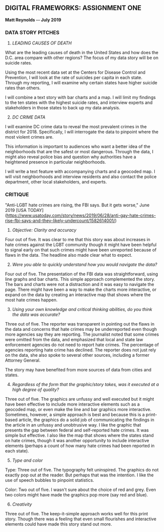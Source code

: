 <h2>DIGITAL FRAMEWORKS: ASSIGNMENT ONE</h2>
<b>Matt Reynolds -- July 2019</b>

<h3>DATA STORY PITCHES</h3>

1. *LEADING CAUSES OF DEATH* 

What are the leading causes of death in the United States and how does the D.C. area compare with other regions? The focus of my data story will be on suicide rates. 

Using the most recent data set at the Centers for Disease Control and Prevention, I will look at the rate of suicides per capita in each state. Through my reporting, I will examine why certain states have higher suicide rates than others. 

I will combine a text story with bar charts and a map. I will limit my findings to the ten states with the highest suicide rates, and interview experts and stakeholders in those states to back up my data analysis. 

2. *DC CRIME DATA* 

I will examine DC crime data to reveal the most prevalent crimes in the district for 2018. Specifically, I will interrogate the data to pinpoint where the most violent crimes are. 

This information is important to audiences who want a better idea of the neighborhoods that are the safest or most dangerous. Through the data, I might also reveal police bias and question why authorities have a  heightened presence in particular neighborhoods.

I will write a text feature with accompanying charts and a geocoded map. I will visit  neighborhoods and interview residents and also contact the police department, other local stakeholders, and experts. 

<h3>CRITIQUE</h3> 

"Anti-LGBT hate crimes are rising, the FBI says. But it gets worse," June 2019 [USA TODAY] (https://www.usatoday.com/story/news/2019/06/28/anti-gay-hate-crimes-rise-fbi-says-and-they-likely-undercount/1582614001/)

1. *Objective: Clarity and accuracy*

Four out of five.  It was clear to me that this story was about increases in hate crimes against the LGBT community though it might have been helpful to signal early on that such crimes might have been unreported because of flaws in the data. The headline also made clear what to expect.

2. *Were you able to quickly understand how you would navigate the data?*

Four out of five. The presentation of the FBI data was straightforward, using line graphs and bar charts. This simple approach complemented the story. The bars and charts were not a distraction and it was easy to navigate the page. There might have been a way to make the charts more interactive, or expand on the data by creating an interactive map that shows where the most hate crimes happen.

3. *Using your own knowledge and critical thinking abilities, do you think the data was accurate?*

Three out of five. The reporter was transparent in pointing out the flaws in the data and concerns that hate crimes may be underreported even though more agencies say they are reporting. The journalist noted that some crimes were omitted from the data, and emphasized that local and state law enforcement agencies do not need to report hate crimes. The percentage of agencies reporting hate crime has declined. The reporter does not just rely on the data, she also spoke to several other sources, including a former Attorney General.

The story may have benefited from more sources of data from cities and states. 

4. *Regardless of the form that the graphic/story takes, was it executed at a high degree of quality?* 

Three out of five. The graphics are unfussy and well executed but it might have been effective to include more interactive elements such as a geocoded map, or even make the line and bar graphics more interactive. Sometimes, however, a simple approach is best and because this is a print-based article, the graphics do a solid job of communicating the findings in the article in an unfussy and unobtrusive way. I like the graphic that presents the gap between federal and self-reported hate crimes. It was simple but effective. I also like the map that shows where the states stand on hate crimes, though it was another opportunity to include interactive elements (perhaps a count of how many hate crimes had been reported in each state).

5. *Type and color*

Type: Three out of five. The typography felt uninspired. The graphics do not exactly pop out at the reader. But perhaps that was the intention. I like the use of speech bubbles to pinpoint statistics. 

Color: Two out of five. I wasn't sure about the choice of red and grey. Even two colors might have made the graphics pop more (say red and blue).

6. *Creativity*

Three out of five. The keep-it-simple approach works well for this print story. Though there was a feeling that even small flourishes and interactive elements could have made this story stand out more.
